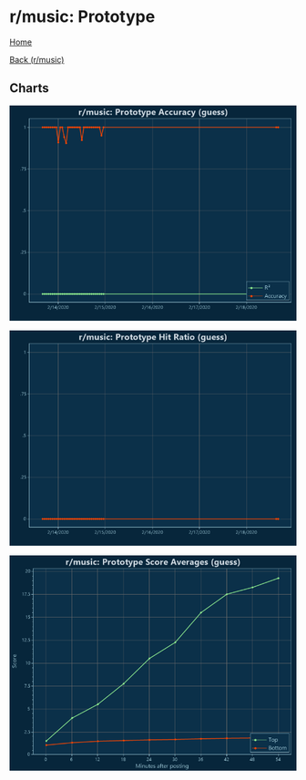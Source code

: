 # r/music: Prototype

[Home](../../index.md)

[Back (r/music)](../guess_music.md)

## Charts

![r/music R² (guess)](../../images/models/guess_music_Prototype_Accuracy.png "r/music R² (guess)")

![r/music Hit Ratio (guess)](../../images/models/guess_music_Prototype_HitRatio.png "r/music Hit Ratio (guess)")

![r/music Score Averages (guess)](../../images/models/guess_music_Prototype_Scores.png "r/music Score Averages (guess)")

